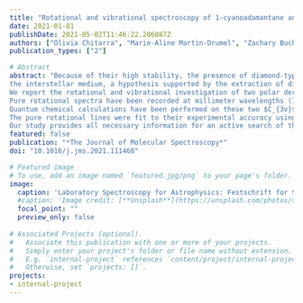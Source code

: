 ```yaml
---
title: "Rotational and vibrational spectroscopy of 1-cyanoadamantane and 1-isocyanoadamantane"
date: 2021-01-01
publishDate: 2021-05-02T11:46:22.286087Z
authors: ["Olivia Chitarra", "Marie-Aline Martin-Drumel", "Zachary Buchanan", "Olivier Pirali"]
publication_types: ["2"]

# Abstract
abstract: "Because of their high stability, the presence of diamond-type molecules has long been suspected in 
the interstellar medium, a hypothesis supported by the extraction of diamond nanocrystal from some meteorites. 
We report the rotational and vibrational investigation of two polar derivatives of adamantane (C$_{10}$H$_{16}$), 1-cyanoadamantane #(C$_{10}$H$_{15}$-CN) and 1-isocyanoadamantane (C$_{10}$H$_{15}$-NC), using room temperature gas phase absorption spectroscopy. 
Pure rotational spectra have been recorded at millimeter wavelengths (75--220 GHz) while vibrational spectra were obtained in the far- and mid-infrared domains (50--3500 cm$^{-1}$). 
Quantum chemical calculations have been performed on these two $C_{3v}$ rotors to support the spectral analysis enabling the assignment, for both species, of more than 7000 pure rotational transitions in the ground (A$_1$ symmetry) and first vibrationally excited (E symmetry) states, and of most of the infrared active bands.
The pure rotational lines were fit to their experimental accuracy using a symmetric-top Hamiltonian. 
Our study provides all necessary information for an active search of these species in space."
featured: false
publication: "*The Journal of Molecular Spectroscopy*"
doi: "10.1016/j.jms.2021.111468"

# Featured image
# To use, add an image named `featured.jpg/png` to your page's folder. 
image:
  caption: 'Laboratory Spectroscopy for Astrophysics: Festschrift for Stephan Schlemmer (Special Issue)'
  #caption: 'Image credit: [**Unsplash**](https://unsplash.com/photos/s9CC2SKySJM)'
  focal_point: ""
  preview_only: false
  
# Associated Projects (optional).
#   Associate this publication with one or more of your projects.
#   Simply enter your project's folder or file name without extension.
#   E.g. `internal-project` references `content/project/internal-project/index.md`.
#   Otherwise, set `projects: []`.
projects:
- internal-project
---
```


